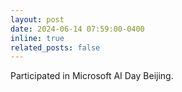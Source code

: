 ```yaml
---
layout: post
date: 2024-06-14 07:59:00-0400
inline: true
related_posts: false
---
```


Participated in Microsoft AI Day Beijing.
